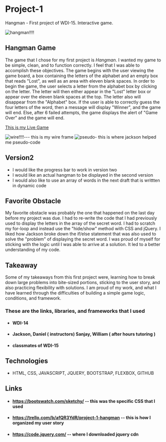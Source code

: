# Project-1

Hangman - First project of WDI-15. Interactive game. 

![hangman!!!!](https://ruwix.com/pics/memes/hangman-meme.jpg)

## Hangman Game

The game that I chose for my first project is *Hangman*. I wanted my game to be simple, clean, and to function correctly. I feel that I was able to accomplish these objectives. 
The game begins with the user viewing the game board, a box containing the letters of the alphabet and an empty box that reads "Lost", as well as an area with eleven blank spaces. 
In order to begin the game, the user selects a letter from the alphabet box by clicking on the letter. The letter will then either appear in the "Lost" letter box or appear over the eleven blank spaces at the top. The letter also will disappear from the "Alphabet" box. If the user is able to correctly guess the four letters of the word, then a message will display "Winner", and the game will end. Else, after 6 failed attempts, the game displays the alert of "Game Over" and the game will end.


[This is my Live Game](http://angry-euclid-879adc.bitballoon.com/)
 
![wire!!!!](https://i.imgur.com/95MuZ8X.jpg)--- this is my wire frame
![pseudo](https://i.imgur.com/gnqZ5EU.jpg)- this is where jackson helped me pseudo-code


## Version2

* I would like the progress bar to work in version two 
* I would like an actual hangman to be displayed in the second version
* I would also like to use an array of words in the next draft that is writtten in dynamic code

## Favorite Obstacle

My favorite obstacle was probably the one that happened on the last day before my project was due. I had to re-write the code that I had previously used to display the letters in the array of the secret word. I had to scratch my for-loop and instead use the "hide/show" method with CSS and jQuery. I liked how Jackson broke down the if/else statement that was also used to solve the "problem" of displaying the secret word. I was proud of myself for sticking with the logic until I was able to arrive at a solution. It led to a better understanding of my code. 

## Takeaway 

Some of my takeaways from this first project were, learning how to break down large problems into bite-sized portions, sticking to the user story, and also practicing flexibility with solutions. I am proud of my work, and what I have learned through the difficulties of building a simple game logic, conditions, and framework.


 ### These are the links, libraries, and frameworks that I used 

* #### WDI-14

* #### Jackson, Daniel ( instructors) Sanjay, William ( after hours tutoring ) 

* #### classmates of WDI-15

##  Technologies

* HTML, CSS, JAVASCRIPT, JQUERY, BOOTSTRAP, FLEXBOX, GITHUB

## Links 

* #### https://bootswatch.com/sketchy/ -- this was the specific CSS that I used 

* #### https://trello.com/b/afQR3YdR/project-1-hangman -- this is how I organized my user story

* #### https://code.jquery.com/ -- where I downloaded jquery cdn 
















